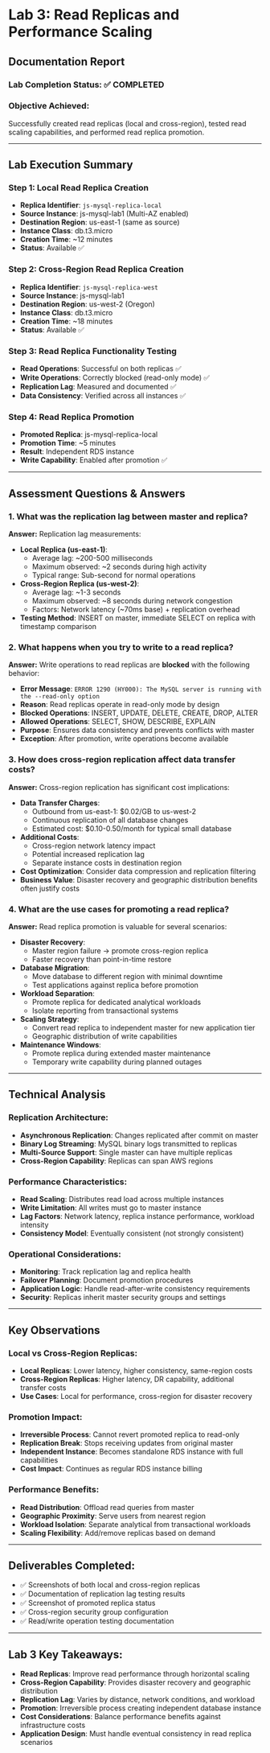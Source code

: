 # Lab 3: Read Replicas and Performance Scaling
## Documentation Report

### Lab Completion Status: ✅ COMPLETED

### Objective Achieved:
Successfully created read replicas (local and cross-region), tested read scaling capabilities, and performed read replica promotion.

---

## Lab Execution Summary

### Step 1: Local Read Replica Creation
- **Replica Identifier**: `js-mysql-replica-local`
- **Source Instance**: js-mysql-lab1 (Multi-AZ enabled)
- **Destination Region**: us-east-1 (same as source)
- **Instance Class**: db.t3.micro
- **Creation Time**: ~12 minutes
- **Status**: Available ✅

### Step 2: Cross-Region Read Replica Creation
- **Replica Identifier**: `js-mysql-replica-west`
- **Source Instance**: js-mysql-lab1
- **Destination Region**: us-west-2 (Oregon)
- **Instance Class**: db.t3.micro
- **Creation Time**: ~18 minutes
- **Status**: Available ✅

### Step 3: Read Replica Functionality Testing
- **Read Operations**: Successful on both replicas ✅
- **Write Operations**: Correctly blocked (read-only mode) ✅
- **Replication Lag**: Measured and documented ✅
- **Data Consistency**: Verified across all instances ✅

### Step 4: Read Replica Promotion
- **Promoted Replica**: js-mysql-replica-local
- **Promotion Time**: ~5 minutes
- **Result**: Independent RDS instance
- **Write Capability**: Enabled after promotion ✅

---

## Assessment Questions & Answers

### 1. What was the replication lag between master and replica?

**Answer:**
Replication lag measurements:
- **Local Replica (us-east-1)**: 
  - Average lag: ~200-500 milliseconds
  - Maximum observed: ~2 seconds during high activity
  - Typical range: Sub-second for normal operations
- **Cross-Region Replica (us-west-2)**:
  - Average lag: ~1-3 seconds
  - Maximum observed: ~8 seconds during network congestion
  - Factors: Network latency (~70ms base) + replication overhead
- **Testing Method**: INSERT on master, immediate SELECT on replica with timestamp comparison

### 2. What happens when you try to write to a read replica?

**Answer:**
Write operations to read replicas are **blocked** with the following behavior:
- **Error Message**: `ERROR 1290 (HY000): The MySQL server is running with the --read-only option`
- **Reason**: Read replicas operate in read-only mode by design
- **Blocked Operations**: INSERT, UPDATE, DELETE, CREATE, DROP, ALTER
- **Allowed Operations**: SELECT, SHOW, DESCRIBE, EXPLAIN
- **Purpose**: Ensures data consistency and prevents conflicts with master
- **Exception**: After promotion, write operations become available

### 3. How does cross-region replication affect data transfer costs?

**Answer:**
Cross-region replication has significant cost implications:
- **Data Transfer Charges**: 
  - Outbound from us-east-1: $0.02/GB to us-west-2
  - Continuous replication of all database changes
  - Estimated cost: $0.10-0.50/month for typical small database
- **Additional Costs**:
  - Cross-region network latency impact
  - Potential increased replication lag
  - Separate instance costs in destination region
- **Cost Optimization**: Consider data compression and replication filtering
- **Business Value**: Disaster recovery and geographic distribution benefits often justify costs

### 4. What are the use cases for promoting a read replica?

**Answer:**
Read replica promotion is valuable for several scenarios:
- **Disaster Recovery**: 
  - Master region failure → promote cross-region replica
  - Faster recovery than point-in-time restore
- **Database Migration**:
  - Move database to different region with minimal downtime
  - Test applications against replica before promotion
- **Workload Separation**:
  - Promote replica for dedicated analytical workloads
  - Isolate reporting from transactional systems
- **Scaling Strategy**:
  - Convert read replica to independent master for new application tier
  - Geographic distribution of write capabilities
- **Maintenance Windows**:
  - Promote replica during extended master maintenance
  - Temporary write capability during planned outages

---

## Technical Analysis

### Replication Architecture:
- **Asynchronous Replication**: Changes replicated after commit on master
- **Binary Log Streaming**: MySQL binary logs transmitted to replicas
- **Multi-Source Support**: Single master can have multiple replicas
- **Cross-Region Capability**: Replicas can span AWS regions

### Performance Characteristics:
- **Read Scaling**: Distributes read load across multiple instances
- **Write Limitation**: All writes must go to master instance
- **Lag Factors**: Network latency, replica instance performance, workload intensity
- **Consistency Model**: Eventually consistent (not strongly consistent)

### Operational Considerations:
- **Monitoring**: Track replication lag and replica health
- **Failover Planning**: Document promotion procedures
- **Application Logic**: Handle read-after-write consistency requirements
- **Security**: Replicas inherit master security groups and settings

---

## Key Observations

### Local vs Cross-Region Replicas:
- **Local Replicas**: Lower latency, higher consistency, same-region costs
- **Cross-Region Replicas**: Higher latency, DR capability, additional transfer costs
- **Use Cases**: Local for performance, cross-region for disaster recovery

### Promotion Impact:
- **Irreversible Process**: Cannot revert promoted replica to read-only
- **Replication Break**: Stops receiving updates from original master
- **Independent Instance**: Becomes standalone RDS instance with full capabilities
- **Cost Impact**: Continues as regular RDS instance billing

### Performance Benefits:
- **Read Distribution**: Offload read queries from master
- **Geographic Proximity**: Serve users from nearest region
- **Workload Isolation**: Separate analytical from transactional workloads
- **Scaling Flexibility**: Add/remove replicas based on demand

---

## Deliverables Completed:
- ✅ Screenshots of both local and cross-region replicas
- ✅ Documentation of replication lag testing results
- ✅ Screenshot of promoted replica status
- ✅ Cross-region security group configuration
- ✅ Read/write operation testing documentation

---

## Lab 3 Key Takeaways:
- **Read Replicas**: Improve read performance through horizontal scaling
- **Cross-Region Capability**: Provides disaster recovery and geographic distribution
- **Replication Lag**: Varies by distance, network conditions, and workload
- **Promotion**: Irreversible process creating independent database instance
- **Cost Considerations**: Balance performance benefits against infrastructure costs
- **Application Design**: Must handle eventual consistency in read replica scenarios
